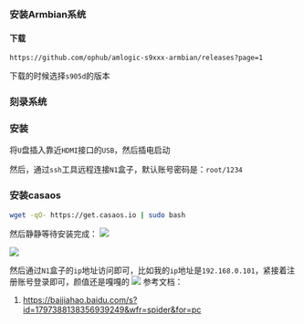 
### 安装Armbian系统

#### 下载
```
https://github.com/ophub/amlogic-s9xxx-armbian/releases?page=1
```

下载的时候选择`s905d`的版本
### 刻录系统


### 安装

将`U`盘插入靠近`HDMI`接口的`USB`，然后插电启动


然后，通过`ssh`工具远程连接`N1`盒子，默认账号密码是：`root/1234`


### 安装casaos

```sh
wget -qO- https://get.casaos.io | sudo bash
```
然后静静等待安装完成：
![](https://syske-pic-bed.oss-cn-hangzhou.aliyuncs.com/imgs/243eac96-8917-48f2-9d72-10675aeb3044.jpg)

![](https://syske-pic-bed.oss-cn-hangzhou.aliyuncs.com/imgs/22f542a8-ef27-400b-9d7f-c9d42a41e0da.jpg)

然后通过`N1`盒子的`ip`地址访问即可，比如我的`ip`地址是`192.168.0.101`，紧接着注册账号登录即可，颜值还是嘎嘎的
![](https://syske-pic-bed.oss-cn-hangzhou.aliyuncs.com/imgs/0e4b5cc3-1830-4b7f-9169-489e36950273.jpg)
参考文档：
1. https://baijiahao.baidu.com/s?id=1797388138356939249&wfr=spider&for=pc